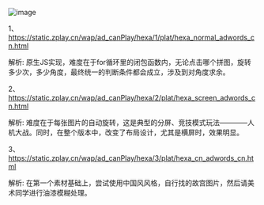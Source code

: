 ![image](https://github.com/WckY/Responsive-h5-game-dictionary/blob/master/Hexa%20Drawn/icon.png)

1、https://static.zplay.cn/wap/ad_canPlay/hexa/1/plat/hexa_normal_adwords_cn.html

解析: 原生JS实现，难度在于for循环里的闭包函数内，无论点击哪个拼图，旋转多少次，多少角度，最终统一的判断条件都会成立，涉及到对角度求余。

2、https://static.zplay.cn/wap/ad_canPlay/hexa/2/plat/hexa_screen_adwords_cn.html

解析: 难度在于每张图片的自动旋转，这是典型的分屏、竞技模式玩法————人机大战。同时，在整个版本中，改变了布局设计，尤其是横屏时，效果明显。

3、https://static.zplay.cn/wap/ad_canPlay/hexa/3/plat/hexa_cn_adwords_cn.html

解析: 在第一个素材基础上，尝试使用中国风风格，自行找的故宫图片，然后请美术同学进行油漆模糊处理。


